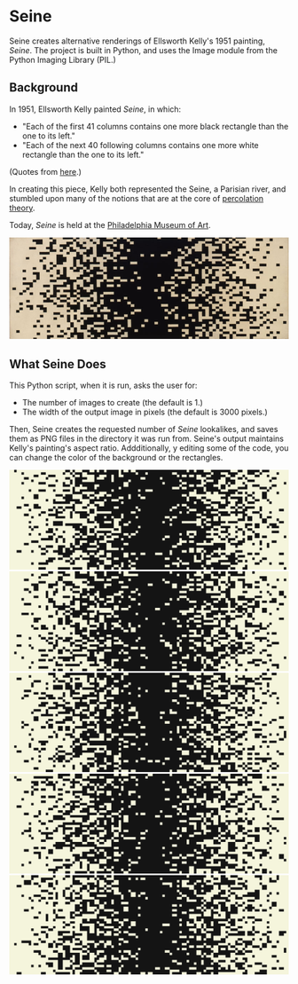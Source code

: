 # Seine

Seine creates alternative renderings of Ellsworth Kelly's 1951 painting, *Seine*. The project is built in Python, and uses the Image module from the Python Imaging Library (PIL.)

## Background

In 1951, Ellsworth Kelly painted *Seine*, in which:
* "Each of the first 41 columns contains one more black rectangle than the one to its left."
* "Each of the next 40 following columns contains one more white rectangle than the one to its left."

(Quotes from [here](http://www.sas.upenn.edu/~chb/kelly/chen_bryan_artofresearch.pdf).)

In creating this piece, Kelly both represented the Seine, a Parisian river, and stumbled upon many of the notions that are at the core of [percolation theory](https://en.wikipedia.org/wiki/Percolation_theory).

Today, *Seine* is held at the [Philadelphia Museum of Art](http://www.philamuseum.org/collections/permanent/295031.html).

![](original.jpg)

## What Seine Does

This Python script, when it is run, asks the user for:
* The number of images to create (the default is 1.)
* The width of the output image in pixels (the default is 3000 pixels.)

Then, Seine creates the requested number of *Seine* lookalikes, and saves them as PNG files in the directory it was run from.
Seine's output maintains Kelly's painting's aspect ratio. Addditionally, y editing some of the code, you can change the color of the background or the rectangles.

![](images/1.png)
![](images/2.png)
![](images/3.png)
![](images/4.png)
![](images/5.png)
